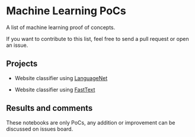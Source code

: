 # Machine Learning PoCs

A list of machine learning proof of concepts.

If you want to contribute to this list, feel free to send a pull request or open an issue.

## Projects

* Website classifier using [LanguageNet](https://github.com/valeriano-manassero/artificial-intelligence-pocs/blob/master/language-detection/language-detection.ipynb)

* Website classifier using [FastText](https://fasttext.cc/)

## Results and comments

These notebooks are only PoCs, any addition or improvement can be discussed on issues board.